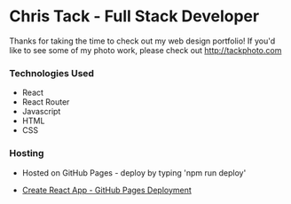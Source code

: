 # Chris Tack - Full Stack Developer

Thanks for taking the time to check out my web design portfolio! If you'd like to see some of my photo work, please check out http://tackphoto.com

### Technologies Used
* React
* React Router
* Javascript
* HTML
* CSS

### Hosting
* Hosted on GitHub Pages - deploy by typing 'npm run deploy'

* [Create React App - GitHub Pages Deployment](https://create-react-app.dev/docs/deployment/)
